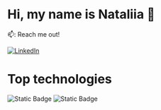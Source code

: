 # Hi, my name is Nataliia 👋

📫: Reach me out!

[![LinkedIn](https://img.shields.io/badge/Nataliia-Pashchenko-blue?style=flat&logo=linkedin&labelColor=blue)](https://www.linkedin.com/in/nataliia-pashchenko-frontenddeveloper/)


# Top technologies

![Static Badge](https://img.shields.io/badge/React-%2361DAFB?logo=react&logoColor=%2361DAFB&color=black)
![Static Badge](https://img.shields.io/badge/JavaScript-%23F7DF1E?logo=javascript&logoColor=%23F7DF1E&color=black)



<!--
**NataPas2021/NataPas2021** is a ✨ _special_ ✨ repository because its `README.md` (this file) appears on your GitHub profile.

Here are some ideas to get you started:

- 🔭 I’m currently working on ...
- 🌱 I’m currently learning ...
- 👯 I’m looking to collaborate on ...
- 🤔 I’m looking for help with ...
- 💬 Ask me about ...
- 📫 How to reach me: ...
- 😄 Pronouns: ...
- ⚡ Fun fact: ...
-->
